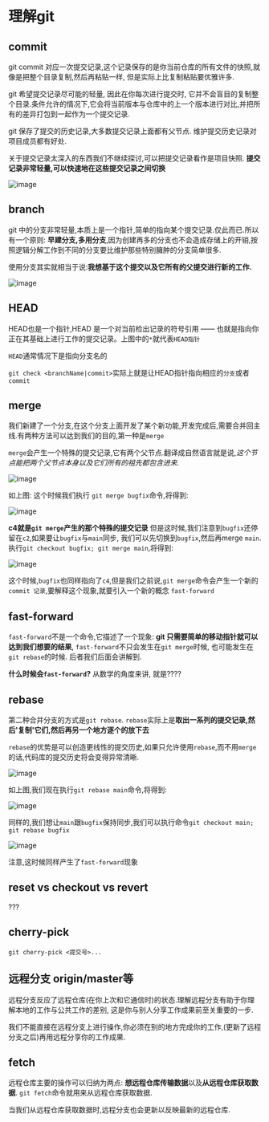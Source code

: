 # 理解git

## commit

git commit 对应一次提交记录,这个记录保存的是你当前仓库的所有文件的快照,就像是把整个目录复制,然后再粘贴一样, 但是实际上比复制粘贴要优雅许多.

git 希望提交记录尽可能的轻量, 因此在你每次进行提交时, 它并不会盲目的复制整个目录.条件允许的情况下,它会将当前版本与仓库中的上一个版本进行对比,并把所有的差异打包到一起作为一个提交记录.

git 保存了提交的历史记录,大多数提交记录上面都有父节点. 维护提交历史记录对项目成员都有好处.

关于提交记录太深入的东西我们不继续探讨,可以把提交记录看作是项目快照. **提交记录非常轻量,可以快速地在这些提交记录之间切换**

![image](/git/static/commit.png)
## branch

git 中的分支非常轻量,本质上是一个指针,简单的指向某个提交记录.仅此而已.所以有一个原则: **早建分支,多用分支**,因为创建再多的分支也不会造成存储上的开销,按照逻辑分解工作到不同的分支要比维护那些特别臃肿的分支简单很多.

使用分支其实就相当于说:**我想基于这个提交以及它所有的父提交进行新的工作.**

![image](/git/static/branch.png)


## HEAD

HEAD也是一个指针,HEAD 是一个对当前检出记录的符号引用 —— 也就是指向你正在其基础上进行工作的提交记录。上图中的`*`就代表`HEAD指针`

`HEAD`通常情况下是指向分支名的

`git check <branchName|commit>`实际上就是让HEAD指针指向相应的`分支`或者`commit`

## merge

我们新建了一个分支,在这个分支上面开发了某个新功能,开发完成后,需要合并回主线.有两种方法可以达到我们的目的,第一种是`merge`

`merge`会产生一个特殊的提交记录,它有两个父节点.翻译成自然语言就是说,*这个节点能把两个父节点本身以及它们所有的祖先都包含进来.*

![image](/git/static/merge1.png)

如上图: 这个时候我们执行 `git merge bugfix`命令,将得到:

![image](/git/static/merge2.png)

**c4就是`git merge`产生的那个特殊的提交记录**
但是这时候,我们注意到`bugfix`还停留在`c2`,如果要让`bugfix`与`main`同步, 我们可以先切换到`bugfix`,然后再merge `main`.
执行`git checkout bugfix; git merge main`,将得到:

![image](/git/static/fastForward.png)

这个时候,`bugfix`也同样指向了`c4`,但是我们之前说,`git merge`命令会产生一个新的`commit 记录`,要解释这个现象,就要引入一个新的概念 `fast-forward`

## fast-forward

`fast-forward`不是一个命令,它描述了一个现象: **git 只需要简单的移动指针就可以达到我们想要的结果**, `fast-forward`不只会发生在`git merge`时候, 也可能发生在`git rebase`的时候. 后者我们后面会讲解到.

**什么时候会`fast-forward`?** 从数学的角度来讲, 就是????

## rebase

第二种合并分支的方式是`git rebase`. `rebase`实际上是**取出一系列的提交记录,然后'复制'它们,然后再另一个地方逐个的放下去**

`rebase`的优势是可以创造更线性的提交历史,如果只允许使用`rebase`,而不用`merge`的话,代码库的提交历史将会变得异常清晰.

![image](/git/static/rebase.png)

如上图,我们现在执行`git rebase main`命令,将得到:

![image](/git/static/rebase2.png)

同样的,我们想让`main`跟`bugfix`保持同步,我们可以执行命令`git checkout main; git rebase bugfix`

![image](/git/static/fastForward2.png)

注意,这时候同样产生了`fast-forward`现象

## reset vs checkout vs revert

???

## cherry-pick

`git cherry-pick <提交号>...`


## 远程分支 origin/master等

远程分支反应了远程仓库(在你上次和它通信时)的状态.理解远程分支有助于你理解本地的工作与公共工作的差别, 这是你与别人分享工作成果前至关重要的一步.

我们不能直接在远程分支上进行操作,你必须在别的地方完成你的工作,(更新了远程分支之后)再用远程分享你的工作成果.


## fetch

远程仓库主要的操作可以归纳为两点: **想远程仓库传输数据**以及**从远程仓库获取数据**. `git fetch`命令就用来从远程仓库获取数据.

当我们从远程仓库获取数据时,远程分支也会更新以反映最新的远程仓库.


